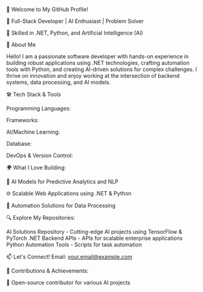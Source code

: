 🌟 Welcome to My GitHub Profile!

🚀 Full-Stack Developer | AI Enthusiast | Problem Solver

🔧 Skilled in .NET, Python, and Artificial Intelligence (AI)

💼 About Me

Hello! I am a passionate software developer with hands-on experience in building robust applications using .NET technologies, crafting automation tools with Python, and creating AI-driven solutions for complex challenges. I thrive on innovation and enjoy working at the intersection of backend systems, data processing, and AI models.

🛠️ Tech Stack & Tools

Programming Languages:

Frameworks:


AI/Machine Learning:

Database:


DevOps & Version Control:


🌍 What I Love Building:

  🧠 AI Models for Predictive Analytics and NLP

  🌐 Scalable Web Applications using .NET & Python

  🤖 Automation Solutions for Data Processing


🔍 Explore My Repositories:

  AI Solutions Repository - Cutting-edge AI projects using TensorFlow & PyTorch
  .NET Backend APIs - APIs for scalable enterprise applications
  Python Automation Tools - Scripts for task automation


📫 Let's Connect!
Email: your.email@example.com

📝 Contributions & Achievements:

🚀 Open-source contributor for various AI projects
